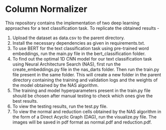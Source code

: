 # Column Normalizer

This repository contains the implementation of two deep learning approaches for a text classification task. To replicate the obtained results - 
1. Upload the dataset as data.csv to the parent directory.
2. Install the necessary dependencies as given in requirements.txt.
3. To use BERT for the text classification task using pre-trained word embeddings, run the main.py file in the bert_classification folder.
4. To find out the optimal 1D CNN model for our text classification task using Neural Architecture Search (NAS), first run the create_embeddings.py file in the nas_darts folder. Then run the train.py file present in the same folder. This will create a new folder in the parent directory containing the training and validation logs and the weights of the model obtained by the NAS algorithm.
5. The training and model hyperparameters present in the train.py file should be chosen after manual testing to check which ones give the best results.
6. To view the testing results, run the test.py file.
7. To view the normal and reduction cells obtained by the NAS algorithm in the form of a Direct Acyclic Graph (DAG), run the visualize.py file. The images will be saved in pdf format as normal.pdf and reduction.pdf.
